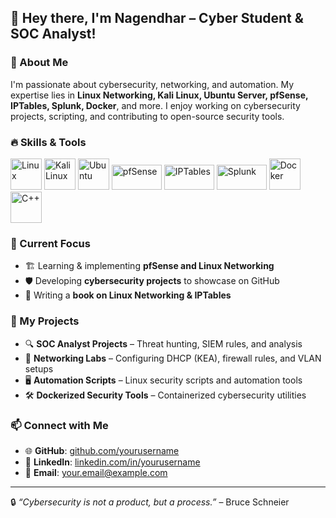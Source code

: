 ## 👋 Hey there, I'm **Nagendhar** – Cyber Student & SOC Analyst!

### 🚀 About Me
I'm passionate about cybersecurity, networking, and automation. My expertise lies in **Linux Networking, Kali Linux, Ubuntu Server, pfSense, IPTables, Splunk, Docker**, and more. I enjoy working on cybersecurity projects, scripting, and contributing to open-source security tools.

### 🔥 Skills & Tools

<p align="left">
  <img src="https://cdn.jsdelivr.net/gh/devicons/devicon/icons/linux/linux-original.svg" width="50" height="50" alt="Linux"/>
  <img src="https://upload.wikimedia.org/wikipedia/commons/2/20/Kali-linux-logo.svg" width="50" height="50" alt="Kali Linux"/>
  <img src="https://cdn.jsdelivr.net/gh/devicons/devicon/icons/ubuntu/ubuntu-plain.svg" width="50" height="50" alt="Ubuntu"/>
  <img src="https://www.pfsense.org/img/logo.svg" width="80" height="40" alt="pfSense"/>
  <img src="https://upload.wikimedia.org/wikipedia/commons/3/32/Iptables_logo.png" width="80" height="40" alt="IPTables"/>
  <img src="https://upload.wikimedia.org/wikipedia/en/8/8b/Splunk_Logo.svg" width="80" height="40" alt="Splunk"/>
  <img src="https://cdn.jsdelivr.net/gh/devicons/devicon/icons/docker/docker-original.svg" width="50" height="50" alt="Docker"/>
  <img src="https://cdn.jsdelivr.net/gh/devicons/devicon/icons/cplusplus/cplusplus-original.svg" width="50" height="50" alt="C++"/>
</p>

### 🔭 Current Focus
- 🏗 Learning & implementing **pfSense and Linux Networking**
- 🛡️ Developing **cybersecurity projects** to showcase on GitHub
- 📖 Writing a **book on Linux Networking & IPTables**

### 📂 My Projects
- 🔍 **SOC Analyst Projects** – Threat hunting, SIEM rules, and analysis
- 📡 **Networking Labs** – Configuring DHCP (KEA), firewall rules, and VLAN setups
- 🖥️ **Automation Scripts** – Linux security scripts and automation tools
- 🛠 **Dockerized Security Tools** – Containerized cybersecurity utilities

### 📫 Connect with Me
- 🌐 **GitHub**: [github.com/yourusername](https://github.com/yourusername)
- 🔗 **LinkedIn**: [linkedin.com/in/yourusername](https://linkedin.com/in/yourusername)
- 📧 **Email**: your.email@example.com

---
🔒 *“Cybersecurity is not a product, but a process.”* – Bruce Schneier
